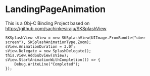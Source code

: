 # LandingPageAnimation

This is a Obj-C Binding Project based on https://github.com/sachinkesiraju/SKSplashView

```
SKSplashView sView = new SKSplashView(UIImage.FromBundle("uber screen"), SKSplashAnimationType.Zoom);
sView.AnimationDuration = 3.0f;
sView.Delegate = new SplashDelegate();
this.View.AddSubview(sView);
sView.StartAnimationWithCompletion(() => {
	Debug.WriteLine("Completed");
});
```
